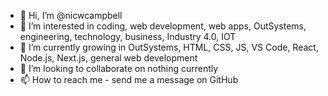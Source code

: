 - 👋 Hi, I’m @nicwcampbell
- 👀 I’m interested in coding, web development, web apps, OutSystems, engineering, technology, business, Industry 4.0, IOT
- 🌱 I’m currently growing in OutSystems, HTML, CSS, JS, VS Code, React, Node.js, Next.js, general web development
- 💞️ I’m looking to collaborate on nothing currently
- 📫 How to reach me - send me a message on GitHub

<!---
nicwcampbell/nicwcampbell is a ✨ special ✨ repository because its `README.md` (this file) appears on your GitHub profile.
You can click the Preview link to take a look at your changes.
--->
